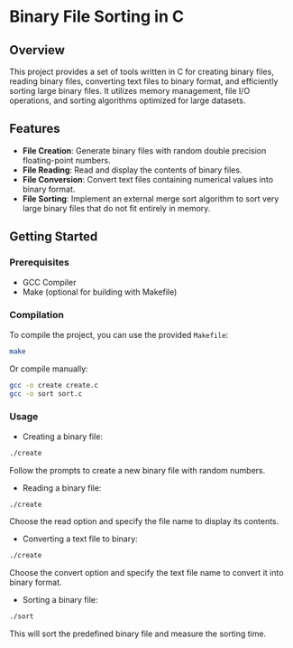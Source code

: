 # Binary File Sorting in C

## Overview
This project provides a set of tools written in C for creating binary files, reading binary files, converting text files to binary format, and efficiently sorting large binary files. It utilizes memory management, file I/O operations, and sorting algorithms optimized for large datasets.

## Features
- **File Creation**: Generate binary files with random double precision floating-point numbers.
- **File Reading**: Read and display the contents of binary files.
- **File Conversion**: Convert text files containing numerical values into binary format.
- **File Sorting**: Implement an external merge sort algorithm to sort very large binary files that do not fit entirely in memory.

## Getting Started

### Prerequisites
- GCC Compiler
- Make (optional for building with Makefile)

### Compilation
To compile the project, you can use the provided `Makefile`:

```bash
make
```

Or compile manually:

```bash
gcc -o create create.c
gcc -o sort sort.c
```

### Usage
- Creating a binary file:
```bash
./create
```
Follow the prompts to create a new binary file with random numbers.

- Reading a binary file:
```bash
./create
```
Choose the read option and specify the file name to display its contents.

- Converting a text file to binary:
```bash
./create
```
Choose the convert option and specify the text file name to convert it into binary format.

- Sorting a binary file:
```bash
./sort
```
This will sort the predefined binary file and measure the sorting time.
